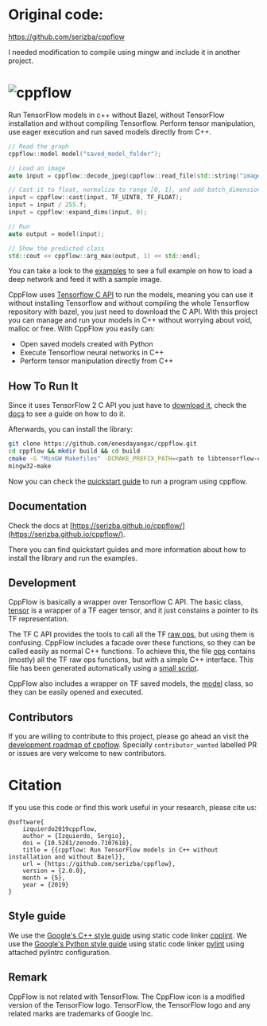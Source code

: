 # Original code: 
https://github.com/serizba/cppflow

I needed modification to compile using mingw and include it in another project.


# ![cppflow](docs/source/cppflow.svg)

Run TensorFlow models in c++ without Bazel, without TensorFlow installation and without compiling Tensorflow. Perform tensor manipulation, use eager execution and run saved models directly from C++.

```c++
// Read the graph
cppflow::model model("saved_model_folder");

// Load an image
auto input = cppflow::decode_jpeg(cppflow::read_file(std::string("image.jpg")));

// Cast it to float, normalize to range [0, 1], and add batch_dimension
input = cppflow::cast(input, TF_UINT8, TF_FLOAT);
input = input / 255.f;
input = cppflow::expand_dims(input, 0);

// Run
auto output = model(input);

// Show the predicted class
std::cout << cppflow::arg_max(output, 1) << std::endl;
```

You can take a look to the [examples](https://github.com/serizba/cppflow/tree/master/examples/) to see a full example on how to load a deep network and feed it with a sample image.

CppFlow uses [Tensorflow C API](https://www.tensorflow.org/install/lang_c) to run the models, meaning you can use it without installing Tensorflow and without compiling the whole Tensorflow repository with bazel, you just need to download the C API. With this project you can manage and run your models in C++ without worrying about void, malloc or free. With CppFlow you easily can:

* Open saved models created with Python
* Execute Tensorflow neural networks in C++
* Perform tensor manipulation directly from C++

## How To Run It

Since it uses TensorFlow 2 C API you just have to [download it](https://www.tensorflow.org/install/lang_c), check the [docs](https://serizba.github.io/cppflow/installation.html) to see a guide on how to do it.  

Afterwards, you can install the library:

```sh
git clone https://github.com/enesdayangac/cppflow.git
cd cppflow && mkdir build && cd build
cmake -G "MinGW Makefiles" -DCMAKE_PREFIX_PATH=<path to libtensorflow-cpu-windows-x86_64> ..
mingw32-make
```

Now you can check the [quickstart guide](https://serizba.github.io/cppflow/quickstart.html) to run a program using cppflow.


## Documentation

Check the docs at [https://serizba.github.io/cppflow/](https://serizba.github.io/cppflow/).

There you can find quickstart guides and more information about how to install the library and run the examples.

## Development

CppFlow is basically a wrapper over Tensorflow C API. The basic class, [tensor](https://github.com/serizba/cppflow/blob/master/include/cppflow/tensor.h) is a wrapper of a TF eager tensor, and it just constains a pointer to its TF representation.

The TF C API provides the tools to call all the TF [raw ops](https://www.tensorflow.org/api_docs/python/tf/raw_ops), but using them is confusing. CppFlow includes a facade over these functions, so they can be called easily as normal C++ functions. To achieve this, the file [ops](https://github.com/serizba/cppflow/blob/master/include/cppflow/raw_ops.h) contains (mostly) all the TF raw ops functions, but with a simple C++ interface. This file has been generated automatically using a [small script](https://github.com/serizba/cppflow/blob/master/include/cppflow/ops_generator/generator.py).

CppFlow also includes a wrapper on TF saved models, the [model](https://github.com/serizba/cppflow/blob/master/include/cppflow/model.h) class, so they can be easily opened and executed.

## Contributors

If you are willing to contribute to this project, please go ahead an visit the [development roadmap of cppflow](https://github.com/users/serizba/projects/3). Specially `contributor_wanted` labelled PR or issues are very welcome to new contributors.

# Citation

If you use this code or find this work useful in your research, please cite us:

```
@software{
    izquierdo2019cppflow,
    author = {Izquierdo, Sergio},
    doi = {10.5281/zenodo.7107618},
    title = {{cppflow: Run TensorFlow models in C++ without installation and without Bazel}},
    url = {https://github.com/serizba/cppflow},
    version = {2.0.0},
    month = {5},
    year = {2019}
}
```

## Style guide

We use the [Google's C++ style guide](https://google.github.io/styleguide/cppguide.html) using static code linker [cpplint](https://github.com/cpplint/cpplint).
We use the [Google's Python style guide](https://google.github.io/styleguide/pyguide.html) using static code linker [pylint](https://pylint.pycqa.org/en/latest/user_guide/installation/index.html) using attached pylintrc configuration.


## Remark

CppFlow is not related with TensorFlow. The CppFlow icon is a modified version of the TensorFlow logo. TensorFlow, the TensorFlow logo and any related marks are trademarks of Google Inc.
